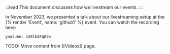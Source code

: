 :::lead
This document discusses how we livestream our events.
:::

In November 2023, we presented a talk about our livestreaming setup at the {% render 'Event', name: 'github1' %} event. You can watch the recording here:

`youtube: i58lEAFqDlw`

TODO: Move content from [[Videos]] page.